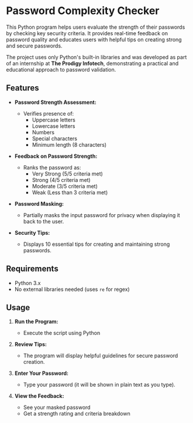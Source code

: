 # Password Complexity Checker

This Python program helps users evaluate the strength of their passwords by checking key security criteria. It provides real-time feedback on password quality and educates users with helpful tips on creating strong and secure passwords.

The project uses only Python's built-in libraries and was developed as part of an internship at **The Prodigy Infotech**, demonstrating a practical and educational approach to password validation.

## Features

- **Password Strength Assessment:**
  - Verifies presence of:
    - Uppercase letters
    - Lowercase letters
    - Numbers
    - Special characters
    - Minimum length (8 characters)
    
- **Feedback on Password Strength:**
  - Ranks the password as:
    - Very Strong (5/5 criteria met)
    - Strong (4/5 criteria met)
    - Moderate (3/5 criteria met)
    - Weak (Less than 3 criteria met)

- **Password Masking:**
  - Partially masks the input password for privacy when displaying it back to the user.

- **Security Tips:**
  - Displays 10 essential tips for creating and maintaining strong passwords.


## Requirements

- Python 3.x
- No external libraries needed (uses `re` for regex)


## Usage

1. **Run the Program:**
   - Execute the script using Python

2. **Review Tips:**
   - The program will display helpful guidelines for secure password creation.

3. **Enter Your Password:**
   - Type your password (it will be shown in plain text as you type).

4. **View the Feedback:**
   - See your masked password
   - Get a strength rating and criteria breakdown
